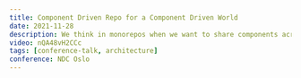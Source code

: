 ```yaml
---
title: Component Driven Repo for a Component Driven World
date: 2021-11-28
description: We think in monorepos when we want to share components across many teams and apps. but let's face it, we all hate monorepos. As soon as we hear the word we just think legacy. But it doesn't have to be. But if we make our repos component driven, where we can easily share components across any repos or apps then everything changes. We really are moving towards a component driven world so lets start building in component driven repos.
video: nQA48vH2CCc
tags: [conference-talk, architecture]
conference: NDC Oslo
---
```

